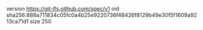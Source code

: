 version https://git-lfs.github.com/spec/v1
oid sha256:888a711834c05fc0a4b25e9220736f48426f8129b49e30f5f1609a9213ca71d1
size 250
